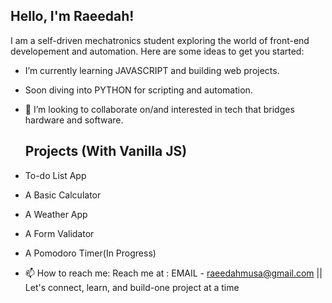 ## Hello, I'm Raeedah!


I am a self-driven mechatronics student exploring the world of front-end developement and automation.
Here are some ideas to get you started:

- I’m currently learning JAVASCRIPT  and building web projects.
- Soon diving into PYTHON for scripting and automation.
- 👯 I’m looking to collaborate on/and interested in tech that bridges hardware and software.
  ## Projects (With Vanilla JS)
- To-do List App 
- A Basic Calculator
- A Weather App
- A Form Validator
- A Pomodoro Timer(In Progress)


  
- 📫 How to reach me: Reach me at : EMAIL - raeedahmusa@gmail.com || 
Let's connect, learn, and build-one project at a time
